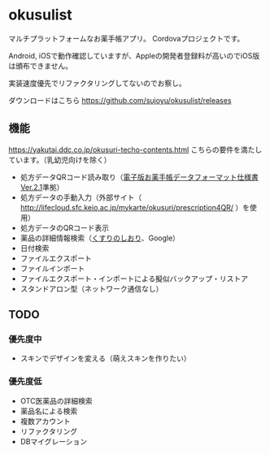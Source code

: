 # okusulist

マルチプラットフォームなお薬手帳アプリ。
Cordovaプロジェクトです。

Android, iOSで動作確認していますが、Appleの開発者登録料が高いのでiOS版は頒布できません。

実装速度優先でリファクタリングしてないのでお察し。

ダウンロードはこちら https://github.com/sujoyu/okusulist/releases

## 機能

https://yakutai.ddc.co.jp/okusuri-techo-contents.html
こちらの要件を満たしています。（乳幼児向けを除く）

- 処方データQRコード読み取り（[電子版お薬手帳データフォーマット仕様書Ver.2.1](https://www.jahis.jp/files/user/images/%E9%9B%BB%E5%AD%90%E7%89%88%E3%81%8A%E8%96%AC%E6%89%8B%E5%B8%B3%E3%83%87%E3%83%BC%E3%82%BF%E3%83%95%E3%82%A9%E3%83%BC%E3%83%9E%E3%83%83%E3%83%88%E4%BB%95%E6%A7%98%E6%9B%B8Ver.2.1_20160308.pdf)準拠）
- 処方データの手動入力（外部サイト（ http://lifecloud.sfc.keio.ac.jp/mykarte/okusuri/prescription4QR/ ）を使用）
- 処方データのQRコード表示
- 薬品の詳細情報検索（[くすりのしおり](http://www.rad-ar.or.jp/siori/)、Google）
- 日付検索
- ファイルエクスポート
- ファイルインポート
- ファイルエクスポート・インポートによる擬似バックアップ・リストア
- スタンドアロン型（ネットワーク通信なし）

## TODO

### 優先度中
- スキンでデザインを変える（萌えスキンを作りたい）

### 優先度低
- OTC医薬品の詳細検索
- 薬品名による検索
- 複数アカウント
- リファクタリング
- DBマイグレーション
